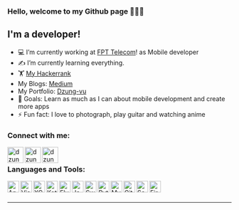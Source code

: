### Hello, welcome to my Github page 👋👋👋

## I'm a developer!
- 💻 I’m currently working at [FPT Telecom][website]! as Mobile developer
- ✍ I’m currently learning everything.
- 🏋 [My Hackerrank][hackerrank]
- My Blogs: [Medium](https://thdng-39982.medium.com/)
- My Portfolio: [Dzung-vu](https://dzung-vu.herokuapp.com/)
- 🥅 Goals: Learn as much as I can about mobile development and create more apps
- ⚡ Fun fact: I love to photograph, play guitar and watching anime

### Connect with me:

[<img align="left" alt="dzungvuProfile | LinkedIn" width="36px" src="https://content.linkedin.com/content/dam/me/business/en-us/amp/brand-site/v2/bg/LI-Bug.svg.original.svg" />][linkedin]
[<img align="left" alt="dzungvuProfile | Instagram" width="36px" src="https://upload.wikimedia.org/wikipedia/commons/thumb/e/e7/Instagram_logo_2016.svg/1200px-Instagram_logo_2016.svg.png" />][instagram]
[<img align="left" alt="dzungvuProfile | Facebook" width="36px" src="https://cdn.icon-icons.com/icons2/2108/PNG/512/facebook_icon_130940.png" />][facebook]

<br />

### Languages and Tools:

<img align="left" alt="Android Studio" width="26px" src="https://i.pinimg.com/originals/4e/74/7c/4e747c82368d9681b75d54f56319dae7.png" />

<img align="left" alt="Visual Studio Code" width="26px" src="https://upload.wikimedia.org/wikipedia/commons/thumb/9/9a/Visual_Studio_Code_1.35_icon.svg/128px-Visual_Studio_Code_1.35_icon.svg.png" />

<img align="left" alt="XCode" width="26px" src="https://developer.apple.com/assets/elements/icons/xcode-12/xcode-12-96x96.png" />

<img align="left" alt="Kotlin" width="26px" src="https://cdn.worldvectorlogo.com/logos/kotlin-1.svg" />

<img align="left" alt="Flutter" width="26px" src="https://cdn.iconscout.com/icon/free/png-512/flutter-2038877-1720090.png" />

<img align="left" alt="Java" width="26px" src="https://upload.wikimedia.org/wikipedia/en/thumb/3/30/Java_programming_language_logo.svg/283px-Java_programming_language_logo.svg.png" />

<img align="left" alt="Swift" width="26px" src="https://image.flaticon.com/icons/png/512/919/919833.png" />

<img align="left" alt="Python" width="26px" src="https://cdn3.iconfinder.com/data/icons/logos-and-brands-adobe/512/267_Python-512.png" />

<img align="left" alt="MySql" width="26px" src="https://www.mysql.com/common/logos/logo-mysql-170x115.png" />

<img align="left" alt="Github" width="26px" src="https://pngimg.com/uploads/github/github_PNG20.png" />

<img align="left" alt="Sourcetree" width="26px" src="https://cdn4.iconfinder.com/data/icons/logos-and-brands/512/313_Sourcetree_logo-512.png" />

<img align="left" alt="Firebase" width="26px" src="https://img.icons8.com/color/452/firebase.png" />

<br />
<br />

---

[website]: https://fpt.vn/
[youtube]: https://www.youtube.com/channel/UCMPcT_LClgMLIjtCzyjIu9g/videos?view_as=subscriber
[instagram]: https://instagram.com/thedungit.cs
[linkedin]: https://www.linkedin.com/in/dzungvucs/
[facebook]: https://www.facebook.com/thedungit.cs/
[gmail]: mailto://dzungvucs@gmail.com
[hackerrank]:https://www.hackerrank.com/thedung2709
